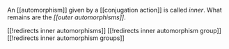 

An [[automorphism]] given by a [[conjugation action]] is called _inner_. What remains are the _[[outer automorphisms]]_.

[[!redirects inner automorphisms]]
[[!redirects inner automorphism group]]
[[!redirects inner automorphism groups]]